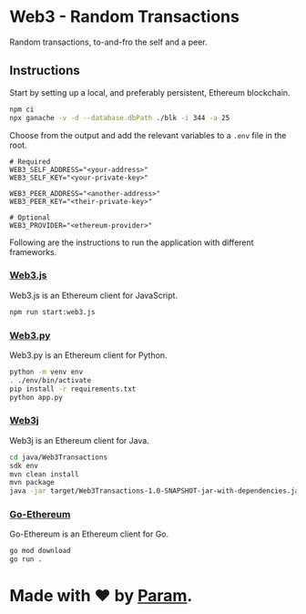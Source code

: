 # Web3 - Random Transactions
Random transactions, to-and-fro the self and a peer.

## Instructions
Start by setting up a local, and preferably persistent, Ethereum blockchain.
```bash
npm ci
npx ganache -v -d --database.dbPath ./blk -i 344 -a 25
```

Choose from the output and add the relevant variables to a `.env` file in the root.
```env
# Required
WEB3_SELF_ADDRESS="<your-address>"
WEB3_SELF_KEY="<your-private-key>"

WEB3_PEER_ADDRESS="<another-address>"
WEB3_PEER_KEY="<their-private-key>"

# Optional
WEB3_PROVIDER="<ethereum-provider>"
```

Following are the instructions to run the application with different frameworks.

### [Web3.js](https://web3js.readthedocs.io/)
Web3.js is an Ethereum client for JavaScript.
```bash
npm run start:web3.js
```

### [Web3.py](https://web3py.readthedocs.io/)
Web3.py is an Ethereum client for Python.
```bash
python -m venv env
. ./env/bin/activate
pip install -r requirements.txt
python app.py
```

### [Web3j](https://docs.web3j.io/)
Web3j is an Ethereum client for Java.
```bash
cd java/Web3Transactions
sdk env
mvn clean install
mvn package
java -jar target/Web3Transactions-1.0-SNAPSHOT-jar-with-dependencies.jar
```

### [Go-Ethereum](https://geth.ethereum.org/)
Go-Ethereum is an Ethereum client for Go.
```bash
go mod download
go run .
```

# Made with ❤ by [Param](https://www.paramsid.com).